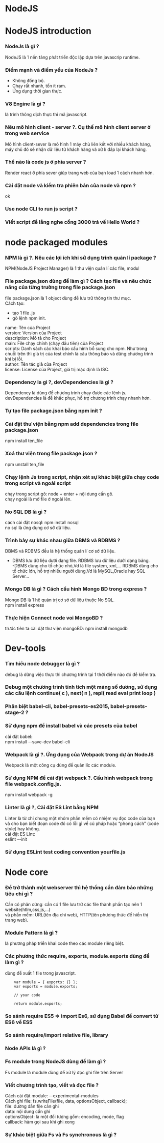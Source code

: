 # NodeJS  
# NodeJS introduction  
### NodeJs là gì ?  
NodeJS là 1 nền tảng phát triển độc lập dựa trên javascrip runtime.
### Điểm mạnh và điểm yếu của NodeJs ?  
- Không đồng bộ.  
- Chạy rất nhanh, tốn ít ram.  
- Ứng dụng thời gian thực.  
### V8 Engine là gì ?  
là trình thông dịch thực thi mã javascript.  
### Nêu mô hình client - server ?. Cụ thế mô hình client server ở trong web service  
Mô hình client-sever là mô hình 1 máy chủ liên kết với nhiều khách hàng, máy chủ đó sẽ nhận dữ liệu từ khách hàng và xử lí đáp lại khách hàng.  
### Thế nào là code js ở phía server ?  
Render react ở phía sever giúp trang web của bạn load 1 cách nhanh hơn.  
### Cài đặt node và kiểm tra phiên bản của node và npm ?  
ok
### Use node CLI to run js script ?  

### Viết script để lắng nghe cổng 3000 trả về Hello World ?  

# node packaged modules  

### NPM là gì ?. Nêu các lợi ích khi sử dụng trình quản lí package ?  
NPM(NodeJS Project Manager) là 1 thư viện quản lí các file, modul
### File package.json dùng để làm gì ? Cách tạo file và nêu chức năng của từng trường trong file package.json  
file package.json là 1 object dùng để lưu trữ thông tin thư mục.  
Cách tạo:  
- tạo 1 file .js  
- gõ lệnh npm init.  

name: Tên của Project  
version: Version của Project  
description: Mô tả cho Project  
main: File chạy chính (chạy đầu tiên) của Project  
scripts: Danh sách các khai báo cấu hình bổ sung cho npm. Như trong chuỗi trên thì giá trị của test chính là câu thông báo và dừng chương trình khi bị lỗi.  
author: Tên tác giả của Project  
license: License của Project, giá trị mặc định là ISC.    
### Dependency la gì ?, devDependencies là gì ?  
Dependency là dùng để chương trình chạy được các lệnh js.  
devDependencies là để khắc phục, hỗ trợ chương trình chạy nhanh hơn.  
### Tự tạo file package.json bằng npm init ?  

### Cài đặt thư viện bằng npm add dependencies trong file package.json  
npm install ten_file
### Xoá thư viện trong file package.json ?  
npm unstall ten_file
### Chạy lệnh Js trong script, nhận xét sự khác biệt giữa chạy code trong script và ngoài script  
chạy trong script gõ: node + enter + nội dung cần gõ.  
chạy ngoài là mở file ở ngoài lên.  
### No SQL DB là gì ?   
cách cài đặt nosql: npm install nosql  
no sql là ứng dụng cơ sở dữ liệu.  
### Trình bày sự khác nhau giữa DBMS và RDBMS ?  
DBMS và RDBMS đều là hệ thống quản lí cơ sở dữ liệu.  
- DBMS lưu dữ liệu dưới dạng file.  RDBMS lưu dữ liệu dưới dạng bảng.  
-DBMS dùng cho tổ chức nhỏ,Vd là file system, xml,... RDBMS dùng cho tổ chức lớn, hỗ trợ nhiều người dùng,Vd là MySQL,Oracle hay SQL Server...  
### Mongo DB là gì ? Cách cấu hình Mongo BD trong express ?  
Mongo DB là 1 hệ quản trị cơ sở dữ liệu thuộc No SQL.  
npm install express  
### Thực hiện Connect node voi MongoBD ?  
trước tiên ta cài dặt thư viện mongoBD: npm install mongodb  

# Dev-tools  
### Tìm hiểu node debugger là gì ?  
debug là dừng việc thực thi chương trình tại 1 thời điểm nào đó để kiểm tra.  
### Debug một chương trình tính tích một mảng số dương, sử dụng các câu lệnh continue( c ), next( n ), repl( read eval print loop )  

### Phân biệt babel-cli, babel-presets-es2015, babel-presets-stage-2 ?  

### Sử dụng npm để install babel và các presets của babel  
cài đặt babel:  
npm install --save-dev babel-cli
### Webpack là gì ?. Ứng dụng của Webpack trong dự án NodeJS  
Webpack là một công cụ dùng để quản líc các module.  

###  Sử dụng NPM để cài đặt webpack ?. Cấu hình webpack trong file webpack.config.js.  
npm install webpack -g  

### Linter là gì ?, Cài đặt ES Lint bằng NPM  
Linter là từ chỉ chung một nhóm phần mềm có nhiệm vụ đọc code của bạn và cho bạn biết đoạn code đó có lỗi gì về cú pháp hoặc “phong cách” (code style) hay không.  
cài đặt ES LInt:  
eslint --init  
### Sử dụng ESLint test coding convention yourfile.js  

# Node core  

### Để trở thành một webserver thì hệ thống cần đảm bảo những tiêu chí gì ?  
Cần có phân cứng: cần có 1 file lưu trữ các file thành phần tạo nên 1 website(htlm,css,js,...)  
và phần mềm: URL(tên địa chỉ web), HTTP(tên phương thức để hiển thị trang web).  
### Module Pattern là gì ?  
là phương pháp triển khai code theo các module riêng biệt.  
### Các phương thức require, exports, module.exports dùng để làm gì ?  
dùng để xuất 1 file trong javascript.  
```
    var module = { exports: {} };
    var exports = module.exports;

    // your code

    return module.exports;
```
### So sánh require ES5 => import Es6, sử dụng Babel để convert từ ES6 về  ES5  

### So sánh require/import relative file, library  

### Node APIs là gì ?  

### Fs module trong NodeJS dùng để làm gì ?  
Fs module là module dùng để xử lý đọc ghi file trên Server  
### Viết  chương trình tạo, viết và đọc file ?  
Cách cài đặt module: --experimental-modules  
Cách ghi file: fs.writeFile(file, data, optionsObject, callback);  
file: đường dẫn file cần ghi  
data: nội dung cần ghi  
optionsObject: là một đối tượng gồm: encoding, mode, flag  
callback: hàm gọi sau khi ghi xong  

### Sự khác biệt giữa Fs và Fs synchronous là gì ?

